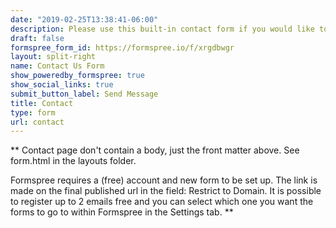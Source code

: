 ```yaml
---
date: "2019-02-25T13:38:41-06:00"
description: Please use this built-in contact form if you would like to get in touch with the author. Or Mariano.
draft: false
formspree_form_id: https://formspree.io/f/xrgdbwgr
layout: split-right
name: Contact Us Form
show_poweredby_formspree: true
show_social_links: true
submit_button_label: Send Message
title: Contact
type: form
url: contact
---
```


** Contact page don't contain a body, just the front matter above.
See form.html in the layouts folder.

Formspree requires a (free) account and new form to be set up. The link is made on the final published url in the field: Restrict to Domain. It is possible to register up to 2 emails free and you can select which one you want the forms to go to within Formspree in the Settings tab.
**

